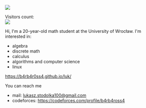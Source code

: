 ![](https://media.giphy.com/media/Q9aBxHn9fTqKs/giphy.gif)

  Visitors count:<br>
  <img src="https://profile-counter.glitch.me/B4rb4r0ss4/count.svg" />

Hi, I'm a 20-year-old math student at the University of Wrocław. 
I'm interested in:
- algebra
- discrete math
- calculus 
- algorithms and computer science
- linux

https://b4rb4r0ss4.github.io/luk/

You can reach me
- mail: lukasz.stodolka100@gmail.com
- codeforces: https://codeforces.com/profile/b4rb4ross4

